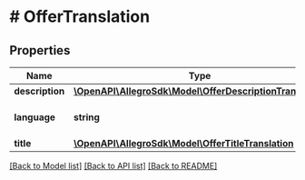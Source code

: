 # # OfferTranslation

## Properties

Name | Type | Description | Notes
------------ | ------------- | ------------- | -------------
**description** | [**\OpenAPI\AllegroSdk\Model\OfferDescriptionTranslation**](OfferDescriptionTranslation.md) |  | [optional]
**language** | **string** | Language of the translation. |
**title** | [**\OpenAPI\AllegroSdk\Model\OfferTitleTranslation**](OfferTitleTranslation.md) |  | [optional]

[[Back to Model list]](../../README.md#models) [[Back to API list]](../../README.md#endpoints) [[Back to README]](../../README.md)
